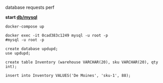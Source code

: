 
database requests perf

**start [db/mysql](https://hub.docker.com/_/mysql/)**

```
docker-compose up
```


```
docker exec -it 0cad383c1249 mysql -u root -p
#mysql -u root -p

create database updupd;
use updupd;

create table Inventory (warehouse VARCHAR(20), sku VARCHAR(20), qty int);

insert into Inventory VALUES('De Moines', 'sku-1', 88);
```
